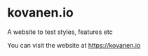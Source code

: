 # kovanen.io
A website to test styles, features etc

You can visit the website at https://kovanen.io
